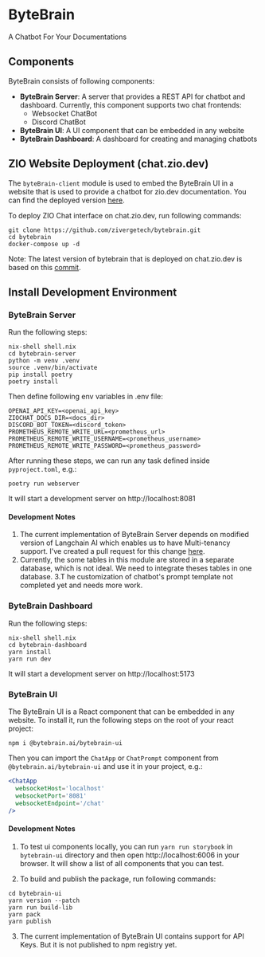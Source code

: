 # ByteBrain

A Chatbot For Your Documentations

## Components

ByteBrain consists of following components:

- **ByteBrain Server**: A server that provides a REST API for chatbot and dashboard. Currently, this component supports
  two chat frontends:
    - Websocket ChatBot
    - Discord ChatBot
- **ByteBrain UI**: A UI component that can be embedded in any website
- **ByteBrain Dashboard**: A dashboard for creating and managing chatbots

## ZIO Website Deployment (chat.zio.dev)

The `byteBrain-client` module is used to embed the ByteBrain UI in a website that is used to provide a chatbot for
zio.dev documentation. You can find the deployed version [here](https://chat.zio.dev).

To deploy ZIO Chat interface on chat.zio.dev, run following commands:

```shell
git clone https://github.com/zivergetech/bytebrain.git
cd bytebrain
docker-compose up -d
```

Note: The latest version of bytebrain that is deployed on chat.zio.dev is based on
this [commit](https://github.com/zivergetech/bytebrain/commit/fb4b0f9b8c1fc72d3ffc015ede7fd6bb2b1ae039).

## Install Development Environment

### ByteBrain Server

Run the following steps:

```shell
nix-shell shell.nix
cd bytebrain-server
python -m venv .venv
source .venv/bin/activate
pip install poetry
poetry install
```

Then define following env variables in .env file:

```shell
OPENAI_API_KEY=<openai_api_key>
ZIOCHAT_DOCS_DIR=<docs_dir>
DISCORD_BOT_TOKEN=<discord_token>
PROMETHEUS_REMOTE_WRITE_URL=<prometheus_url>
PROMETHEUS_REMOTE_WRITE_USERNAME=<prometheus_username>
PROMETHEUS_REMOTE_WRITE_PASSWORD=<prometheus_password>
```

After running these steps, we can run any task defined inside `pyproject.toml`, e.g.:

```shell
poetry run webserver
```

It will start a development server on http://localhost:8081

#### Development Notes

1. The current implementation of ByteBrain Server depends on modified version of Langchain AI which enables us to have
   Multi-tenancy support. I've created a pull request for this
   change [here](https://github.com/langchain-ai/langchain/pull/14174).
2. Currently, the some tables in this module are stored in a separate database, which is not ideal. We need to integrate
   theses tables in one database.
3.T  he customization of chatbot's prompt template not completed yet and needs
   more work.

### ByteBrain Dashboard

Run the following steps:

```shell
nix-shell shell.nix
cd bytebrain-dashboard
yarn install
yarn run dev
```

It will start a development server on http://localhost:5173

### ByteBrain UI

The ByteBrain UI is a React component that can be embedded in any website. To install it, run the following steps on the
root of your react project:

```shell
npm i @bytebrain.ai/bytebrain-ui
```

Then you can import the `ChatApp` or `ChatPrompt` component from `@bytebrain.ai/bytebrain-ui` and use it in your
project, e.g.:

```jsx
<ChatApp
  websocketHost='localhost'
  websocketPort='8081'
  websocketEndpoint='/chat'
/>
```

#### Development Notes

1. To test ui components locally, you can run `yarn run storybook` in `bytebrain-ui` directory and then
   open http://localhost:6006 in your browser. It will show a list of all components that you can test.

2. To build and publish the package, run following commands:

```shell
cd bytebrain-ui
yarn version --patch
yarn run build-lib
yarn pack
yarn publish
```

3. The current implementation of ByteBrain UI contains support for API Keys. But it is not published to npm registry
   yet.